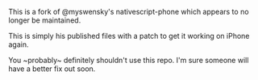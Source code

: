 This is a fork of @myswensky's nativescript-phone which appears to no longer be maintained.

This is simply his published files with a patch to get it working on iPhone again.

You ~probably~ definitely shouldn't use this repo. I'm sure someone will have a better fix out soon.
